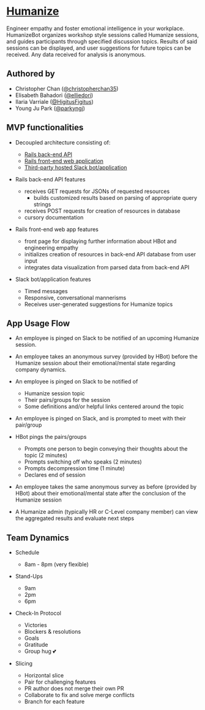 # [Humanize](http://humanizebot.herokuapp.com)

Engineer empathy and foster emotional intelligence in your workplace. HumanizeBot organizes workshop style sessions called Humanize sessions, and guides participants through specified discussion topics. Results of said sessions can be displayed, and user suggestions for future topics can be received. Any data received for analysis is anonymous.

## Authored by

* Christopher Chan ([@christopherchan35](http://github.com/christopherchan35))
* Elisabeth Bahadori ([@elliedori](http://github.com/elliedori))
* Ilaria Varriale ([@HigitusFigitus](http://github.com/HigitusFigitus))
* Young Ju Park ([@parkyngj](http://github.com/parkyngj))

## MVP functionalities

* Decoupled architecture consisting of:
  * [Rails back-end API](http://github.com/HigitusFigitus/humanize-api)
  * [Rails front-end web application](http://github.com/parkyngj/humanize-app)
  * [Third-party hosted Slack bot/application](https://github.com/elliedori/humanize-bot)

* Rails back-end API features
  * receives GET requests for JSONs of requested resources
    * builds customized results based on parsing of appropriate query strings
  * receives POST requests for creation of resources in database
  * cursory documentation

* Rails front-end web app features
  * front page for displaying further information about HBot and engineering empathy
  * initializes creation of resources in back-end API database from user input
  * integrates data visualization from parsed data from back-end API

* Slack bot/application features
  * Timed messages
  * Responsive, conversational mannerisms
  * Receives user-generated suggestions for Humanize topics

## App Usage Flow

* An employee is pinged on Slack to be notified of an upcoming Humanize session.

* An employee takes an anonymous survey (provided by HBot) before the Humanize session about their emotional/mental state regarding company dynamics.

* An employee is pinged on Slack to be notified of
  * Humanize session topic
  * Their pairs/groups for the session
  * Some definitions and/or helpful links centered around the topic

* An employee is pinged on Slack, and is prompted to meet with their pair/group

* HBot pings the pairs/groups
  * Prompts one person to begin conveying their thoughts about the topic (2 minutes)
  * Prompts switching off who speaks (2 minutes)
  * Prompts decompression time (1 minute)
  * Declares end of session

* An employee takes the same anonymous survey as before (provided by HBot) about their emotional/mental state after the conclusion of the Humanize session

* A Humanize admin (typically HR or C-Level company member) can view the aggregated results and evaluate next steps

## Team Dynamics

* Schedule
  * 8am - 8pm (very flexible)

* Stand-Ups
  * 9am
  * 2pm
  * 6pm

* Check-In Protocol
  * Victories
  * Blockers & resolutions
  * Goals
  * Gratitude
  * Group hug 💕

* Slicing
  * Horizontal slice
  * Pair for challenging features
  * PR author does not merge their own PR
  * Collaborate to fix and solve merge conflicts
  * Branch for each feature
